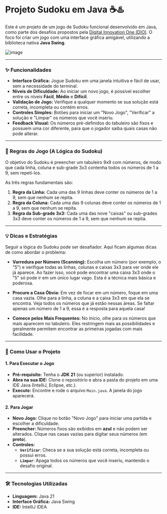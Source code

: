 # Projeto Sudoku em Java ☕️♨️

Este é um projeto de um jogo de Sudoku funcional desenvolvido em Java, como parte dos desafios propostos pela [Digital Innovation One (DIO)](https://www.dio.me/). O foco foi criar um jogo com uma interface gráfica amigável, utilizando a biblioteca nativa **Java Swing**.

![image](https://raw.githubusercontent.com/user-attachments/assets/LINK_PARA_SUA_IMAGEM_AQUI)

---

### ✨ Funcionalidades

* **Interface Gráfica:** Jogue Sudoku em uma janela intuitiva e fácil de usar, sem a necessidade do terminal.
* **Níveis de Dificuldade:** Ao iniciar um novo jogo, é possível escolher entre os níveis **Fácil**, **Médio** e **Difícil**.
* **Validação de Jogo:** Verifique a qualquer momento se sua solução está correta, incompleta ou contém erros.
* **Controles Simples:** Botões para iniciar um "Novo Jogo", "Verificar" a solução e "Limpar" os números que você inseriu.
* **Feedback Visual:** Os números pré-definidos do tabuleiro são fixos e possuem uma cor diferente, para que o jogador saiba quais casas não pode alterar.

---

### 🎲 Regras do Jogo (A Lógica do Sudoku)

O objetivo do Sudoku é preencher um tabuleiro 9x9 com números, de modo que cada linha, coluna e sub-grade 3x3 contenha todos os números de 1 a 9, sem repeti-los.

As três regras fundamentais são:

1.  **Regra da Linha:** Cada uma das 9 linhas deve conter os números de 1 a 9, sem que nenhum se repita.
2.  **Regra da Coluna:** Cada uma das 9 colunas deve conter os números de 1 a 9, sem que nenhum se repita.
3.  **Regra da Sub-grade 3x3:** Cada uma das nove "caixas" ou sub-grades 3x3 deve conter os números de 1 a 9, sem que nenhum se repita.

---

### 💡 Dicas e Estratégias

Seguir a lógica do Sudoku pode ser desafiador. Aqui ficam algumas dicas de como abordar o problema:

* **Varredura por Número (Scanning):** Escolha um número (por exemplo, o "5") e verifique todas as linhas, colunas e caixas 3x3 para ver onde ele já aparece. Ao fazer isso, você pode encontrar uma caixa 3x3 onde o "5" só pode ir em um único lugar vago. Esta é a técnica mais básica e poderosa.

* **Procure a Casa Óbvia:** Em vez de focar em um número, foque em uma casa vazia. Olhe para a linha, a coluna e a caixa 3x3 em que ela se encontra. Veja todos os números que já estão nessas áreas. Se faltar apenas um número de 1 a 9, essa é a resposta para aquela casa!

* **Comece pelos Mais Frequentes:** No início, olhe para os números que mais aparecem no tabuleiro. Eles restringem mais as possibilidades e geralmente permitem encontrar as primeiras jogadas com mais facilidade.

---

### 🚀 Como Usar o Projeto

#### 1. Para Executar o Jogo

* **Pré-requisito:** Tenha o **JDK 21** (ou superior) instalado.
* **Abra na sua IDE:** Clone o repositório e abra a pasta do projeto em uma IDE Java (IntelliJ, Eclipse, etc.).
* **Execute:** Encontre e rode o arquivo `Main.java`. A janela do jogo aparecerá.

#### 2. Para Jogar

* **Novo Jogo:** Clique no botão "Novo Jogo" para iniciar uma partida e escolher a dificuldade.
* **Preencher:** Números fixos são exibidos em **azul** e não podem ser alterados. Clique nas casas vazias para digitar seus números (em **preto**).
* **Controles:**
    * **`Verificar`**: Checa se a sua solução está correta, incompleta ou possui erros.
    * **`Limpar`**: Apaga todos os números que você inseriu, mantendo o desafio original.

---

### 🛠️ Tecnologias Utilizadas

* **Linguagem:** Java 21
* **Interface Gráfica:** Java Swing
* **IDE:** IntelliJ IDEA

